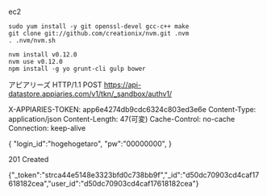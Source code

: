 ec2


```
sudo yum install -y git openssl-devel gcc-c++ make
git clone git://github.com/creationix/nvm.git .nvm
. .nvm/nvm.sh

nvm install v0.12.0
nvm use v0.12.0
npm install -g yo grunt-cli gulp bower
```

アピアリーズ
<REQ>
HTTP/1.1
POST
https://api-datastore.appiaries.com/v1/tkn/_sandbox/authv1/

X-APPIARIES-TOKEN: app6e4274db9cdc6324c803ed3e6e
Content-Type: application/json
Content-Length: 47(可変)
Cache-Control: no-cache
Connection: keep-alive

{
"login_id":"hogehogetaro",
"pw":"00000000",
}

<RES>
201 Created

{"_token":"strca44e5148e3323bfd0c738bb9f","_id":"d50dc70903cd4caf17618182cea","user_id":"d50dc70903cd4caf17618182cea"}
